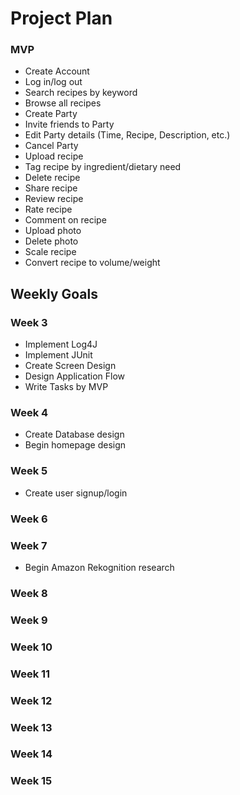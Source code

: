 # Project Plan

### MVP
+ Create Account
+ Log in/log out
+ Search recipes by keyword
+ Browse all recipes
+ Create Party
+ Invite friends to Party
+ Edit Party details (Time, Recipe, Description, etc.)
+ Cancel Party
+ Upload recipe
+ Tag recipe by ingredient/dietary need
+ Delete recipe
+ Share recipe
+ Review recipe
+ Rate recipe
+ Comment on recipe
+ Upload photo
+ Delete photo
+ Scale recipe
+ Convert recipe to volume/weight


## Weekly Goals
### Week 3
+ Implement Log4J
+ Implement JUnit
+ Create Screen Design
+ Design Application Flow
+ Write Tasks by MVP
### Week 4
+ Create Database design
+ Begin homepage design
### Week 5
+ Create user signup/login
### Week 6

### Week 7
+ Begin Amazon Rekognition research
### Week 8

### Week 9

### Week 10

### Week 11

### Week 12

### Week 13

### Week 14

### Week 15